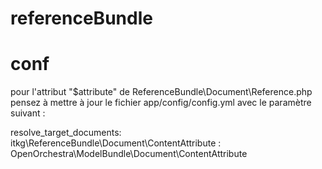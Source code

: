 referenceBundle
=======================
conf 
========
pour l'attribut "$attribute" de ReferenceBundle\Document\Reference.php
pensez à mettre à jour le fichier app/config/config.yml avec le paramètre suivant :

resolve_target_documents:
        itkg\ReferenceBundle\Document\ContentAttribute : OpenOrchestra\ModelBundle\Document\ContentAttribute